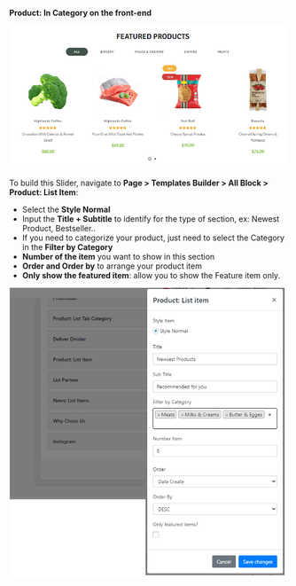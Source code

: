 **Product: In Category on the front-end**

![](/assets/images/product-in-category/d1b7b1d9b15dba7c1f53d97e22add1e3.png)

To build this Slider, navigate to **Page &gt; Templates Builder &gt; All Block &gt; Product: List Item**:

- Select the **Style Normal**
- Input the **Title + Subtitle** to identify for the type of section, ex: Newest Product, Bestseller..
- If you need to categorize your product, just need to select the Category in the **Filter by Category**
- **Number of the item** you want to show in this section
- **Order and Order by** to arrange your product item
- **Only show the featured item**: allow you to show the Feature item only.
 
![](/assets/images/product-in-category/c95283848eb82b3ae1435a9d775f1652.png)